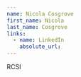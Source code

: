 ```yaml
---
name: Nicola Cosgrove
first_name: Nicola
last_name: Cosgrove
links:
  - name: LinkedIn
    absolute_url: 
---
```

RCSI

